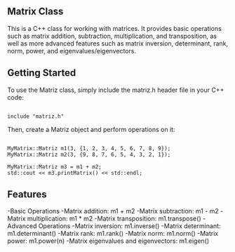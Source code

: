 ## Matrix Class
This is a C++ class for working with matrices. It provides basic operations such as matrix addition, subtraction, multiplication, and transposition, as well as more advanced features such as matrix inversion, determinant, rank, norm, power, and eigenvalues/eigenvectors.

## Getting Started
To use the Matriz class, simply include the matriz.h header file in your C++ code:
```

include "matriz.h"
```


Then, create a Matriz object and perform operations on it:
```

MyMatrix::Matriz m1(3, {1, 2, 3, 4, 5, 6, 7, 8, 9});
MyMatrix::Matriz m2(3, {9, 8, 7, 6, 5, 4, 3, 2, 1});

MyMatrix::Matriz m3 = m1 + m2;
std::cout << m3.printMatrix() << std::endl;
```

## Features
-Basic Operations
-Matrix addition: m1 + m2
-Matrix subtraction: m1 - m2
-Matrix multiplication: m1 * m2
-Matrix transposition: m1.transpose()
-Advanced Operations
-Matrix inversion: m1.inverse()
-Matrix determinant: m1.determinant()
-Matrix rank: m1.rank()
-Matrix norm: m1.norm()
-Matrix power: m1.power(n)
-Matrix eigenvalues and eigenvectors: m1.eigen()
